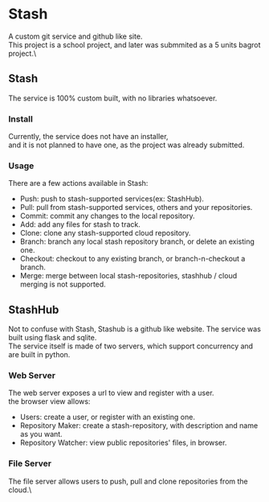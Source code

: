 # Stash
A custom git service and github like site.\
This project is a school project, and later was submmited as a 5 units bagrot project.\


## Stash
The service is 100% custom built, with no libraries whatsoever.

### Install
Currently, the service does not have an installer,\
and it is not planned to have one, as the project was already submitted.

### Usage
There are a few actions available in Stash:
- Push: push to stash-supported services(ex: StashHub).
- Pull: pull from stash-supported services, others and your repositories. 
- Commit: commit any changes to the local repository. 
- Add: add any files for stash to track.
- Clone: clone any stash-supported cloud repository.
- Branch: branch any local stash repository branch, or delete an existing one.
- Checkout: checkout to any existing branch, or branch-n-checkout a branch.
- Merge: merge between local stash-repositories, stashhub / cloud merging is not supported.

## StashHub
Not to confuse with Stash, Stashub is a github like website.
The service was built using flask and sqlite.\
The service itself is made of two servers, which support concurrency and are built in python. 

### Web Server
The web server exposes a url to view and register with a user.\
the browser view allows:
- Users: create a user, or register with an existing one.
- Repository Maker: create a stash-repository, with description and name as you want.
- Repository Watcher: view public repositories' files, in browser.

### File Server
The file server allows users to push, pull and clone repositories from the cloud.\


